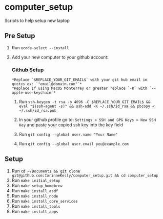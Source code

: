 # computer_setup

Scripts to help setup new laptop

## Pre Setup

1.  Run `xcode-select --install`
2.  Add your new computer to your github account:

    ### Github Setup

        *Replace `$REPLACE_YOUR_GIT_EMAIL$` with your git hub email in quotes ex: `"email@domain.com"`*
        *Replace If using MacOS Monterrey or greater replace `-K` with `--apple-use-keychain`*

    1. Run `ssh-keygen -t rsa -b 4096 -C $REPLACE_YOUR_GIT_EMAIL$ && eval "$(ssh-agent -s)" && ssh-add -K ~/.ssh/id_rsa && pbcopy < ~/.ssh/id_rsa.pub`


    2.  In your github profile go to: `Settings > SSH and GPG Keys > New SSH Key` and paste your copied ssh key into the key field

    3. Run `git config --global user.name "Your Name"`

    4. Run `git config --global user.email you@example.com`

## Setup

1. Run `cd ~/Documents && git clone git@github.com:CorinneKelly/computer_setup.git && cd computer_setup`
2. Run `make initial_setup`
3. Run `make setup_homebrew`
4. Run `make install_asdf`
5. Run `make install_node`
6. Run `make install_core_services`
7. Run `make install_tools`
8. Run `make install_apps`
